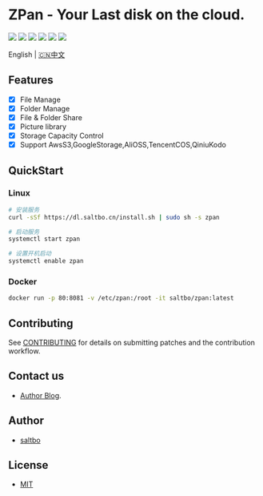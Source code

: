 ZPan - Your Last disk on the cloud. 
=========================

[![](https://github.com/saltbo/zpan/workflows/build/badge.svg)](https://github.com/saltbo/zpan/actions?query=workflow%3Abuild)
[![](https://codecov.io/gh/saltbo/zpan/branch/master/graph/badge.svg)](https://codecov.io/gh/saltbo/zpan)
[![](https://wakatime.com/badge/github/saltbo/zpan.svg)](https://wakatime.com/badge/github/saltbo/zpan)
[![](https://api.codacy.com/project/badge/Grade/88817db9b3b04c0293c9d001d574a5ef)](https://app.codacy.com/manual/saltbo/zpan?utm_source=github.com&utm_medium=referral&utm_content=saltbo/zpan&utm_campaign=Badge_Grade_Dashboard)
[![](https://img.shields.io/github/v/release/saltbo/zpan.svg)](https://github.com/saltbo/github.com/saltbo/zpan/releases)
[![](https://img.shields.io/github/license/saltbo/zpan.svg)](https://github.com/saltbo/github.com/saltbo/zpan/blob/master/LICENSE)

English | [🇨🇳中文](https://saltbo.cn/zpan)

## Features
- [x] File Manage
- [x] Folder Manage
- [x] File & Folder Share
- [x] Picture library
- [x] Storage Capacity Control
- [x] Support AwsS3,GoogleStorage,AliOSS,TencentCOS,QiniuKodo

## QuickStart
### Linux
```bash
# 安装服务
curl -sSf https://dl.saltbo.cn/install.sh | sudo sh -s zpan

# 启动服务
systemctl start zpan

# 设置开机启动
systemctl enable zpan
```

### Docker
```bash
docker run -p 80:8081 -v /etc/zpan:/root -it saltbo/zpan:latest
```

## Contributing
See [CONTRIBUTING](CONTRIBUTING.md) for details on submitting patches and the contribution workflow.

## Contact us
- [Author Blog](https://saltbo.cn).

## Author
- [saltbo](https://github.com/saltbo)

## License
- [MIT](https://github.com/saltbo/github.com/saltbo/zpan/blob/master/LICENSE)